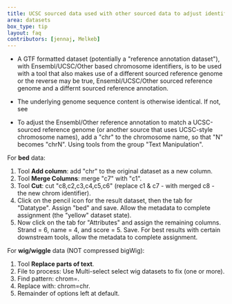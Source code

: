 ```yaml
---
title: UCSC sourced data used with other sourced data to adjust identifiers
area: datasets
box_type: tip
layout: faq
contributors: [jennaj, Melkeb]
---
```



- A GTF formatted dataset (potentially a "reference annotation dataset"), with Ensembl/UCSC/Other based chromosome identifiers, is to be used with a tool that also makes use of a different sourced reference genome or the reverse may be true, Ensembl/UCSC/Other sourced reference genome and a differnt sourced reference annotation.

- The underlying genome sequence content is otherwise identical. If not, see


- To adjust the Ensembl/Other reference annotation to match a UCSC-sourced reference genome (or another source that uses UCSC-style chromosome names), add a "chr" to the chromosome name, so that "N" becomes "chrN". Using tools from the group "Text Manipulation".

For **bed** data:

1. Tool **Add column**: add "chr" to the original dataset as a new column.
2. Tool **Merge Columns**: merge "c7" with "c1".
3. Tool **Cut**: cut "c8,c2,c3,c4,c5,c6" (replace c1 & c7 - with merged c8 - the new chrom identifier).
4. Click on the pencil icon for the result dataset, then the tab for "Datatype". Assign "bed" and save. Allow the metadata to complete assignment (the "yellow" dataset state).
5. Now click on the tab for "Attributes" and assign the remaining columns. Strand = 6, name = 4, and score = 5. Save. For best results with certain downstream tools, allow the metadata to complete assignment.

For **wig/wiggle** data (NOT compressed bigWig):

1. Tool **Replace parts of text**.
2. File to process: Use Multi-select select wig datasets to fix (one or more).
3. Find pattern: chrom=.
4. Replace with: chrom=chr.
5. Remainder of options left at default.

